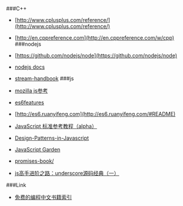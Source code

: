 ###C++

- [http://www.cplusplus.com/reference/](http://www.cplusplus.com/reference/)

- [http://en.cppreference.com](http://en.cppreference.com/w/cpp)
###nodejs

- [https://github.com/nodejs/node](https://github.com/nodejs/node)
- [nodejs docs](https://nodejs.org/en/docs/)
- [stream-handbook](https://github.com/jabez128/stream-handbook)
###js

- [mozilla js参考](https://developer.mozilla.org/zh-CN/docs/Web/JavaScript)
- [es6features](https://github.com/ES-CN/es6features/blob/master/README.md)
- [http://es6.ruanyifeng.com](http://es6.ruanyifeng.com/#README)
- [JavaScript 标准参考教程（alpha）](http://javascript.ruanyifeng.com/)
- [Design-Patterns-in-Javascript](https://github.com/tcorral/Design-Patterns-in-Javascript)
- [JavaScript Garden](http://bonsaiden.github.io/JavaScript-Garden/)
- [promises-book/](https://github.com/liubin/promises-book/)
- [js高手进阶之路：underscore源码经典（一）](http://yalishizhude.github.io/2015/09/22/underscore-source/)

###Link

- [免费的编程中文书籍索引](https://github.com/justjavac/free-programming-books-zh_CN)
